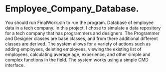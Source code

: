 # Employee_Company_Database.
You should run FinalWork.sln to run the program.
Database of employee data in a tech company.
In this project, I chose to simulate a data repository for a tech company that has programmers and designers. The Programmer and Designer classes are base classes, and from there additional different classes are derived. The system allows for a variety of actions such as adding employees, deleting employees, viewing the existing list of employees, calculating average age, experience, and other simple and complex functions in the field. The system works using a simple CMD interface.
